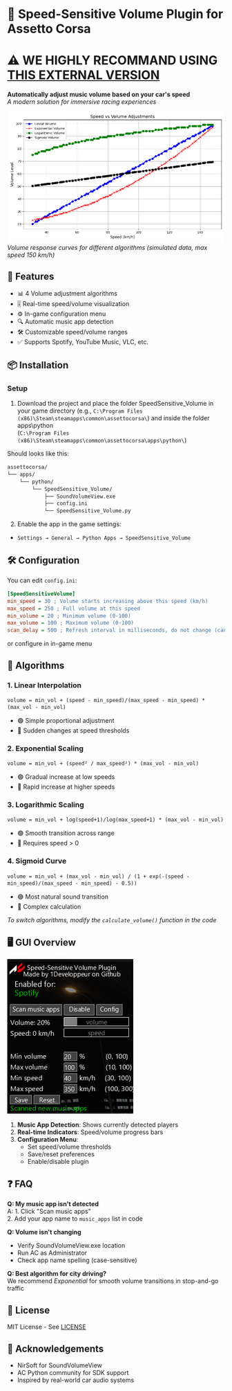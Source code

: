 # 🎵 Speed-Sensitive Volume Plugin for Assetto Corsa
# ⚠️ WE HIGHLY RECOMMAND USING [THIS EXTERNAL VERSION](https://github.com/1Developpeur/speed-sensitive-volume-external)
**Automatically adjust music volume based on your car's speed**  
*A modern solution for immersive racing experiences*

![Algorithm Comparison Graph](./algorithm_graph.png)  
*Volume response curves for different algorithms (simulated data, max speed 150 km/h)*

## 🚀 Features
- 📊 4 Volume adjustment algorithms
- 🎚️ Real-time speed/volume visualization
- ⚙️ In-game configuration menu
- 🔍 Automatic music app detection
- 🛠️ Customizable speed/volume ranges
- ✅ Supports Spotify, YouTube Music, VLC, etc.

## 📦 Installation

### Setup
1. Download the project and place the folder SpeedSensitive_Volume in your game directory (e.g., `C:\Program Files (x86)\Steam\steamapps\common\assettocorsa\`) and inside the folder apps\python\
(`C:\Program Files (x86)\Steam\steamapps\common\assettocorsa\apps\python\`)

Should looks like this:
```bash
assettocorsa/
└── apps/
    └── python/
        └── SpeedSensitive_Volume/
            ├── SoundVolumeView.exe
            ├── config.ini
            └── SpeedSensitive_Volume.py
```

2. Enable the app in the game settings:
- `Settings → General → Python Apps → SpeedSensitive_Volume`

## 🛠️ Configuration

You can edit `config.ini`:
```ini
[SpeedSensitiveVolume]
min_speed = 30 ; Volume starts increasing above this speed (km/h)
max_speed = 250 ; Full volume at this speed
min_volume = 20 ; Minimum volume (0-100)
max_volume = 100 ; Maximum volume (0-100)
scan_delay = 500 ; Refresh interval in milliseconds, do not change (can significatly increase CPU usage)
```
or configure in in-game menu

## 🧮 Algorithms

### 1. Linear Interpolation
```python3
volume = min_vol + (speed - min_speed)/(max_speed - min_speed) * (max_vol - min_vol)
```

- 🟢 Simple proportional adjustment
- 🔴 Sudden changes at speed thresholds

### 2. Exponential Scaling

```python3
volume = min_vol + (speed² / max_speed²) * (max_vol - min_vol)
```

- 🟢 Gradual increase at low speeds
- 🔴 Rapid increase at higher speeds

### 3. Logarithmic Scaling

```python3
volume = min_vol + log(speed+1)/log(max_speed+1) * (max_vol - min_vol)
```

- 🟢 Smooth transition across range
- 🔴 Requires speed > 0

### 4. Sigmoid Curve

```python3
volume = min_vol + (max_vol - min_vol) / (1 + exp(-(speed - min_speed)/(max_speed - min_speed) - 0.5))
```

- 🟢 Most natural sound transition
- 🔴 Complex calculation

*To switch algorithms, modify the `calculate_volume()` function in the code*

## 🖥️ GUI Overview
![Plugin Interface](./gui_preview.png)

1. **Music App Detection**: Shows currently detected players
2. **Real-time Indicators**: Speed/volume progress bars
3. **Configuration Menu**: 
   - Set speed/volume thresholds
   - Save/reset preferences
   - Enable/disable plugin

## ❓ FAQ

**Q: My music app isn't detected**  
A: 1. Click "Scan music apps"  
   2. Add your app name to `music_apps` list in code

**Q: Volume isn't changing**  
- Verify SoundVolumeView.exe location
- Run AC as Administrator
- Check app name spelling (case-sensitive)

**Q: Best algorithm for city driving?**  
We recommend *Exponential* for smooth volume transitions in stop-and-go traffic

## 📜 License
MIT License - See [LICENSE](LICENSE)

## 🙏 Acknowledgements
- NirSoft for SoundVolumeView
- AC Python community for SDK support
- Inspired by real-world car audio systems
